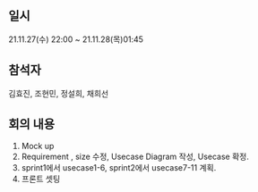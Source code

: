 ## 일시
21.11.27(수) 22:00 ~ 21.11.28(목)01:45
## 참석자
김효진, 조현민, 정설희, 채희선
## 회의 내용
1. Mock up 
2. Requirement , size 수정, Usecase Diagram 작성, Usecase 확정.
3. sprint1에서 usecase1-6, sprint2에서 usecase7-11 계획.
4. 프론트 셋팅
